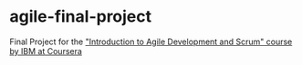 # agile-final-project
Final Project for the ["Introduction to Agile Development and Scrum" course by IBM at Coursera](https://www.coursera.org/learn/agile-development-and-scrum)
